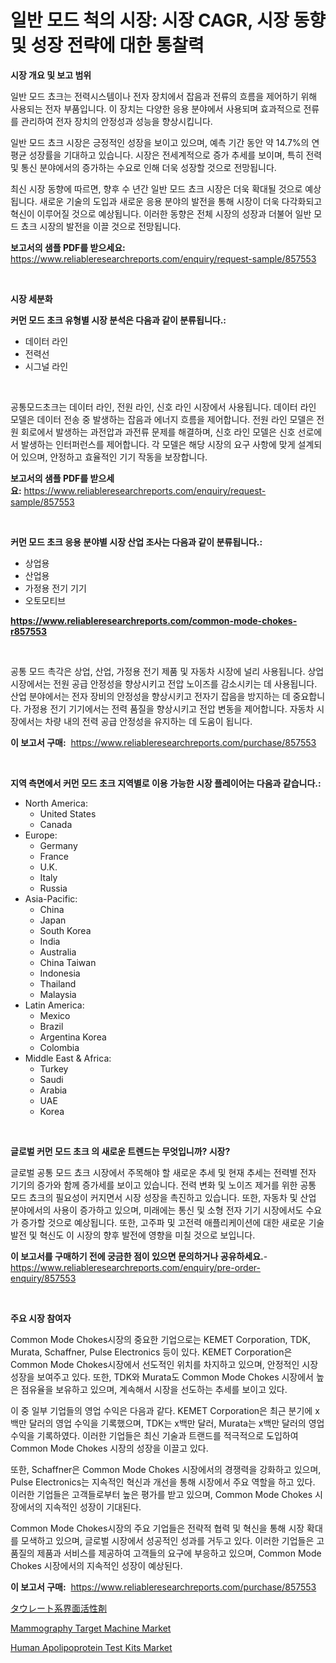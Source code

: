 <p><h1>일반 모드 척의 시장: 시장 CAGR, 시장 동향 및 성장 전략에 대한 통찰력</h1></p><p><strong>시장 개요 및 보고 범위</strong></p>
<p><p>일반 모드 쵸크는 전력시스템이나 전자 장치에서 잡음과 전류의 흐름을 제어하기 위해 사용되는 전자 부품입니다. 이 장치는 다양한 응용 분야에서 사용되며 효과적으로 전류를 관리하여 전자 장치의 안정성과 성능을 향상시킵니다.</p><p>일반 모드 쵸크 시장은 긍정적인 성장을 보이고 있으며, 예측 기간 동안 약 14.7%의 연평균 성장률을 기대하고 있습니다. 시장은 전세계적으로 증가 추세를 보이며, 특히 전력 및 통신 분야에서의 증가하는 수요로 인해 더욱 성장할 것으로 전망됩니다.</p><p>최신 시장 동향에 따르면, 향후 수 년간 일반 모드 쵸크 시장은 더욱 확대될 것으로 예상됩니다. 새로운 기술의 도입과 새로운 응용 분야의 발전을 통해 시장이 더욱 다각화되고 혁신이 이루어질 것으로 예상됩니다. 이러한 동향은 전체 시장의 성장과 더불어 일반 모드 쵸크 시장의 발전을 이끌 것으로 전망됩니다.</p></p>
<p><strong>보고서의 샘플 PDF를 받으세요:</strong> <a href="https://www.reliableresearchreports.com/enquiry/request-sample/857553">https://www.reliableresearchreports.com/enquiry/request-sample/857553</a></p>
<p>&nbsp;</p>
<p><strong>시장 세분화</strong></p>
<p><strong>커먼 모드 초크 유형별 시장 분석은 다음과 같이 분류됩니다.:</strong></p>
<p><ul><li>데이터 라인</li><li>전력선</li><li>시그널 라인</li></ul></p>
<p>&nbsp;</p>
<p><p>공통모드초크는 데이터 라인, 전원 라인, 신호 라인 시장에서 사용됩니다. 데이터 라인 모델은 데이터 전송 중 발생하는 잡음과 에너지 흐름을 제어합니다. 전원 라인 모델은 전원 회로에서 발생하는 과전압과 과전류 문제를 해결하며, 신호 라인 모델은 신호 선로에서 발생하는 인터퍼런스를 제어합니다. 각 모델은 해당 시장의 요구 사항에 맞게 설계되어 있으며, 안정하고 효율적인 기기 작동을 보장합니다.</p></p>
<p><strong>보고서의 샘플 PDF를 받으세요:</strong>&nbsp;<a href="https://www.reliableresearchreports.com/enquiry/request-sample/857553">https://www.reliableresearchreports.com/enquiry/request-sample/857553</a></p>
<p>&nbsp;</p>
<p><strong> 커먼 모드 초크 응용 분야별 시장 산업 조사는 다음과 같이 분류됩니다.:</strong></p>
<p><ul><li>상업용</li><li>산업용</li><li>가정용 전기 기기</li><li>오토모티브</li></ul></p>
<p><strong><a href="https://www.reliableresearchreports.com/common-mode-chokes-r857553">https://www.reliableresearchreports.com/common-mode-chokes-r857553</a></strong></p>
<p>&nbsp;</p>
<p><p>공통 모드 촉각은 상업, 산업, 가정용 전기 제품 및 자동차 시장에 널리 사용됩니다. 상업 시장에서는 전원 공급 안정성을 향상시키고 전압 노이즈를 감소시키는 데 사용됩니다. 산업 분야에서는 전자 장비의 안정성을 향상시키고 전자기 잡음을 방지하는 데 중요합니다. 가정용 전기 기기에서는 전력 품질을 향상시키고 전압 변동을 제어합니다. 자동차 시장에서는 차량 내의 전력 공급 안정성을 유지하는 데 도움이 됩니다.</p></p>
<p><strong>이 보고서 구매:</strong>&nbsp; <a href="https://www.reliableresearchreports.com/purchase/857553">https://www.reliableresearchreports.com/purchase/857553</a></p>
<p>&nbsp;</p>
<p><strong>지역 측면에서 커먼 모드 초크 지역별로 이용 가능한 시장 플레이어는 다음과 같습니다.:</strong></p>
<p><ul>
    <li>
        North America:
        <ul>
            <li>United States</li>
            <li>Canada</li>
        </ul>
    </li>
    <li>
        Europe:
        <ul>
            <li>Germany</li>
            <li>France</li>
            <li>U.K.</li>
            <li>Italy</li>
            <li>Russia</li>
        </ul>
    </li>
    <li>
        Asia-Pacific:
        <ul>
            <li>China</li>
            <li>Japan</li>
            <li>South Korea</li>
            <li>India</li>
            <li>Australia</li>
            <li>China Taiwan</li>
            <li>Indonesia</li>
            <li>Thailand</li>
            <li>Malaysia</li>
        </ul>
    </li>
    <li>
        Latin America:
        <ul>
            <li>Mexico</li>
            <li>Brazil</li>
            <li>Argentina Korea</li>
            <li>Colombia</li>
        </ul>
    </li>
    <li>
        Middle East & Africa:
        <ul>
            <li>Turkey</li>
            <li>Saudi</li>
            <li>Arabia</li>
            <li>UAE</li>
            <li>Korea</li>
        </ul>
    </li>
    </ul></p>
<p>&nbsp;</p>
<p><strong>글로벌 커먼 모드 초크 의 새로운 트렌드는 무엇입니까? 시장?</strong></p>
<p><p>글로벌 공통 모드 쵸크 시장에서 주목해야 할 새로운 추세 및 현재 추세는 전력별 전자 기기의 증가와 함께 증가세를 보이고 있습니다. 전력 변화 및 노이즈 제거를 위한 공통 모드 쵸크의 필요성이 커지면서 시장 성장을 촉진하고 있습니다. 또한, 자동차 및 산업 분야에서의 사용이 증가하고 있으며, 미래에는 통신 및 소형 전자 기기 시장에서도 수요가 증가할 것으로 예상됩니다. 또한, 고주파 및 고전력 애플리케이션에 대한 새로운 기술 발전 및 혁신도 이 시장의 향후 발전에 영향을 미칠 것으로 보입니다.</p></p>
<p><strong>이 보고서를 구매하기 전에 궁금한 점이 있으면 문의하거나 공유하세요.</strong>- <a href="https://www.reliableresearchreports.com/enquiry/pre-order-enquiry/857553">https://www.reliableresearchreports.com/enquiry/pre-order-enquiry/857553</a></p>
<p>&nbsp;</p>
<p><strong>주요 시장 참여자</strong></p>
<p><p>Common Mode Chokes시장의 중요한 기업으로는 KEMET Corporation, TDK, Murata, Schaffner, Pulse Electronics 등이 있다. KEMET Corporation은 Common Mode Chokes시장에서 선도적인 위치를 차지하고 있으며, 안정적인 시장 성장을 보여주고 있다. 또한, TDK와 Murata도 Common Mode Chokes 시장에서 높은 점유율을 보유하고 있으며, 계속해서 시장을 선도하는 추세를 보이고 있다.</p><p>이 중 일부 기업들의 영업 수익은 다음과 같다. KEMET Corporation은 최근 분기에 x백만 달러의 영업 수익을 기록했으며, TDK는 x백만 달러, Murata는 x백만 달러의 영업 수익을 기록하였다. 이러한 기업들은 최신 기술과 트랜드를 적극적으로 도입하여 Common Mode Chokes 시장의 성장을 이끌고 있다.</p><p>또한, Schaffner은 Common Mode Chokes 시장에서의 경쟁력을 강화하고 있으며, Pulse Electronics는 지속적인 혁신과 개선을 통해 시장에서 주요 역할을 하고 있다. 이러한 기업들은 고객들로부터 높은 평가를 받고 있으며, Common Mode Chokes 시장에서의 지속적인 성장이 기대된다.</p><p>Common Mode Chokes시장의 주요 기업들은 전략적 협력 및 혁신을 통해 시장 확대를 모색하고 있으며, 글로벌 시장에서 성공적인 성과를 거두고 있다. 이러한 기업들은 고품질의 제품과 서비스를 제공하여 고객들의 요구에 부응하고 있으며, Common Mode Chokes 시장에서의 지속적인 성장이 예상된다.</p></p>
<p><strong>이 보고서 구매:</strong>&nbsp;&nbsp;<a href="https://www.reliableresearchreports.com/purchase/857553">https://www.reliableresearchreports.com/purchase/857553</a></p>
<p><p><a href="https://github.com/schmahlson/Market-Research-Report-List-1/blob/main/591898423752.md">タウレート系界面活性剤</a></p><p><a href="https://github.com/markusgodoy/Market-Research-Report-List-2/blob/main/mammography-target-machine-market.md">Mammography Target Machine Market</a></p><p><a href="https://github.com/arionmp/Market-Research-Report-List-2/blob/main/human-apolipoprotein-test-kits-market.md">Human Apolipoprotein Test Kits Market</a></p></p>